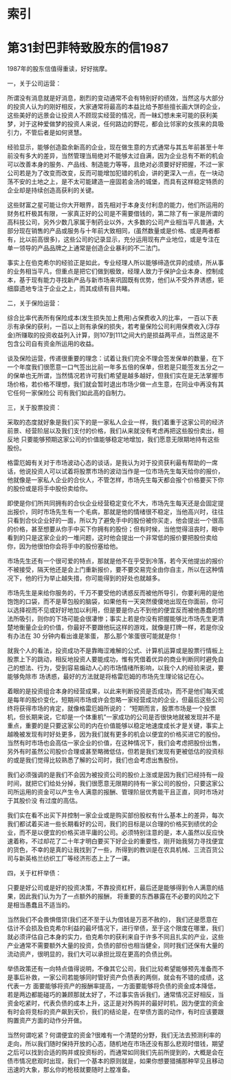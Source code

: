 # 索引

# 第31封巴菲特致股东的信1987

1987年的股东信值得重读，好好揣摩。

一，关于公司运营：

所谓没有消息就是好消息，剧烈的变动通常不会有特别好的绩效，当然这与大部分的投资人认为的刚好相反，大家通常将最高的本益比给予那些擅长画大饼的企业，这些美好的远景会让投资人不顾现实经营的情况，而一昧幻想未来可能的获利美梦，对于这种爱做梦的投资人来说，任何路边的野花，都会比邻家的女孩来的具吸引力，不管后者是如何贤慧。

经验显示，能够创造盈余新高的企业，现在做生意的方式通常与其五年前甚至十年前没有多大的差异，当然管理当局绝对不能够太过自满，因为企业总有不断的机会可以改善本身的服务、产品线、制造能力等等，且绝对必须要好好把握，不过一家公司若是为了改变而改变，反而可能增加犯错的机会，讲的更深入一点，在一块动荡不安的土地之上，是不太可能建造一座固若金汤的城堡，而具有这样稳定特质的企业却是持续创造高获利的关键。

这些财富之星可能让你大开眼界，首先相对于本身支付利息的能力，他们所运用的财务杠杆极其有限，一家真正好的公司是不需要借钱的，第二除了有一家是所谓的高科技公司，另外少数几家属于制药业以外，大多数的公司产业相当平凡普通，大部分现在销售的产品或服务与十年前大致相同，(虽然数量或是价格、或是两者都有，比以前高很多)，这些公司的记录显示，充分运用现有产业地位，或是专注在单一领导的产品品牌之上通常是创造企业暴利的不二法门。

事实上在伯克希尔的经验正是如此，专业经理人所以能够缔造优异的成绩，所从事的业务相当平凡，但重点是把它们做到极致，经理人致力于保护企业本身、控制成本，基于现有能力寻找新产品与新市场来巩固既有优势，他们从不受外界诱惑，钜细靡遗地专注于企业之上，而其成绩有目共睹。

二，关于保险运营：

综合比率代表所有保险成本(发生损失加上费用)占保费收入的比率， 一百以下表示有承保的获利，一百以上则有承保的损失，若考量保险公司利用保费收入(浮存金)所赚取的投资收益列入计算，则107到111之间大约是损益两平点，当然这是不包含公司自有资金所运用的收益。

谈及保险运营，传递很重要的理念：试着让我们完全不理会签发保单的数量，在下一个年度我们很愿意一口气签出比前一年多五倍的保单，但若是只能签发五分之一的保单也无所谓，当然情况若许可我们希望是越多越好，但我们实在是无法掌握市场价格，若价格不理想，我们就会暂时退出市场少做一点生意，在同业中再没有其它任何一家保险公
司有我们如此高的自制力。

三，关于股票投资：

采取的态度就好象是我们买下的是一家私人企业一样，我们着重于这家公司的经济前景、经营阶层以及我们支付的价格，我们从来就没有考虑再把这些股份卖出，相反地
只要能够预期这家公司的价值能够稳定地增加，我们愿意无限期地持有这些股份。

格雷厄姆有关对于市场波动心态的谈话，是我认为对于投资获利最有帮助的一席话，他说投资人可以试着将股票市场的波动当作是一位市场先生每天给你的报价，他就像是一家私人企业的合伙人，不管怎样，市场先生每天都会报个价格要买下你的股份或是将手中股份卖给你。

即使是你们所共同拥有的合伙企业经营稳定变化不大，市场先生每天还是会固定提出报价，同时市场先生有一个毛病，那就是他的情绪很不稳定，当他高兴时，往往只看到合伙企业好的一面，所以为了避免手中的股份被你买走，他会提出一个很高的价格，甚至想要从你手中买下你拥有的股份；但有时候，当他觉得沮丧时，眼中看到的只是这家企业的一堆问题，这时他会提出一个非常低的报价要把股份卖给你，因为他很怕你会将手中的股份塞给他。

市场先生还有一个很可爱的特点，那就是他不在乎受到冷落，若今天他提出的报价不被接受，隔天他还是会上门重新报价，要不要交易完全由你自主，所以在这种情况下，他的行为举止越失措，你可能得到的好处也就越多。

市场先生是来给你服务的，千万不要受他的诱惑反而被他所导引，你要利用的是他饱饱的口袋，而不是草包般的脑袋，如果他有一天突然傻傻地出现在你面前，你可以选择视而不见或好好地加以利用，但是要是你占不到他的便宜反而被他愚蠢的想法所吸引，则你的下场可能会很凄惨；事实上若是你没有把握能够比市场先生更清楚地衡量企业的价值，你最好不要跟他玩这样的游戏，就像是打牌一样，若是你没有办法在 30 分钟内看出谁是笨蛋， 那么那个笨蛋很可能就是你！

就我个人的看法，投资成功不是靠晦涩难解的公式、计算机运算或是股票行情板上股票上下的跳动，相反地投资人要能成功，惟有凭借着优异的商业判断同时避免自己的想法、行为，受到容易煽动人心的市场情绪所影响，以我个人的经验来说，要能够免除市
场诱惑，最好的方法就是将格雷厄姆的市场先生理论铭记在心。

着眼的是投资组合本身的经营成果，以此来判断投资是否成功，而不是他们每天或是每年的股价变化，短期间市场或许会忽略一家经营成功的企业，但最后这些公司终将获得市场的肯定，就像格雷厄姆所说的： “短期而言，股票市场是一个投票机，但长期来说，它却是一个体重机”一家成功的公司是否很快地就被发现并不是重点，重要的是只要这家公司的内在价值能够以稳定地速度成长才是关键，事实上越晚被发现有时好处更多，因为我们就有更多的机会以便宜的价格买进它的股份。当然有时市场也会高估一家企业的价值，在这种情况下，我们会考虑把股份出售，另外有时虽然公司股价合理或甚至略微低估，但若是我们发现有更被低估的投资标的或是我们觉得比较熟悉了解的公司时，我们也会考虑出售股份。

我们必须强调的是我们不会因为被投资公司的股价上涨或是因为我们已经持有一段时间，就把它们给处分掉，我们很愿意无限期的持有一家公司的股份，只要这家公司所运用的资金可以产生令人满意的报酬、管理阶层优秀能干且正直，同时市场对于其股价没
有过度的高估。

我们实在看不出买下并控制一家企业或是购买部份股权有什么基本上的差异，每次我们都试着买进一些长期看好的公司，我们的目标是以合理的价格买到绩优的企业，而不是以便宜的价格买进平庸的公司。必须特别注意的是，本人虽然以反应快速着称，不过却花了二十年才明白要买下好企业的重要性，刚开始我努力寻找便宜的货色，不幸的是真的让我找到了一些，所得到的教训是在农具机械、三流百货公司与新英格兰纺织工厂等经济形态上上了一课。

四，关于杠杆举债：

只要是好公司或是好的投资决策，不靠投资杠杆，最后还是能够得到令人满意的结果，因此我们认为为了一点额外的报酬， 将重要的东西暴露在不必要的风险之下是相当愚蠢且不适当的。

当然我们不会畏惧借贷(我们还不至于认为借钱是万恶不赦的)， 我们还是愿意在估计不会损及伯克希尔利益的最坏情况下，进行举债，至于这个限度在哪里，我们就必须评估自己本身的实力，伯克希尔的获利来自于许多不同且扎实的产业，这些产业通常不需要额外大量的投资，负债的部份也相当健全，同时我们还保有大量的流动资产，很明显的，我们大可以承担比现在更高的负债比例。

举债政策还有一向特点值得说明，不像其它公司，我们比较希望能够预先准备而不是事后补救，一家公司若能够同时管好资产负债表的两侧，就会有不错的成绩，这代表一方
面要能够将资产的报酬率提高，一方面要能够将负债的资金成本降低，若是两边都能碰巧的兼顾那就太好了，不过事实告诉我们，通常情况正好相反，当资金吃紧时，代表负债的成本上升，这正是对外购并的最好时机，因为便宜的资金有时会将竞标的资产飙到天价，我们的结论是，在举债方面的动作，有时应该要跟购置资产方面的动作分开做。

当然何谓吃紧？何谓便宜的资金?很难有一个清楚的分野，我们无法去预测利率的走向，所以我们随时保持开放的心态，随机地在市场还没有那么悲观时借钱，期望之后可以找到合适的购并或投资标的，而通常如同我们先前所提到的，大概是会在债市情况悲观时出现，我们一个基本的原则就是，如果你想要猎捕那种罕见且移动迅速的大象，那幺你的枪枝就要随时上膛准备。
